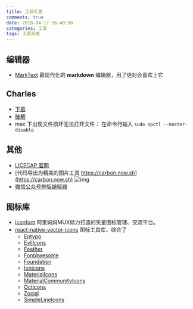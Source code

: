 ```yaml
---
title: 工具汇总
comments: true
date: 2018-04-17 16:40:58
categories: 工具
tags: 工具归总
---
```


## 编辑器
- [MarkText](https://marktext.github.io/website/) 最现代化的 __markdown__ 编辑器，用了绝对会喜欢上它

## Charles
- [下载](https://www.charlesproxy.com/download/)
- [破解](https://www.zzzmode.com/mytools/charles/)
- mac 下出现文件损坏无法打开文件： 在命令行输入 `sudo spctl --master-disable`

## 其他
- [LICECAP 官网](https://www.cockos.com/licecap/)
- [代码导出为精美的图片工具  https://carbon.now.sh](https://carbon.now.sh)
    ![img](https://qiniu1.lxfriday.xyz/WaterM/fd1b9a83-395e-4043-8475-3ed7f3a268c4_carbon.now.sh.png)
- [微信公众号排版编辑器](https://github.com/lyricat/wechat-format)


## 图标库
- [iconfont](http://iconfont.cn) 阿里妈妈MUX倾力打造的矢量图标管理、交流平台。
- [react-native-vector-icons](https://oblador.github.io/react-native-vector-icons/) 图标工具库，综合了 
  - [Entypo](http://entypo.com/)
  - [EvilIcons](http://evil-icons.io/)
  - [Feather](http://feathericons.com/)
  - [FontAwesome](http://fortawesome.github.io/Font-Awesome/icons/)
  - [Foundation](http://zurb.com/playground/foundation-icon-fonts-3)
  - [Ionicons](http://ionicframework.com/docs/v2/ionicons/)
  - [MaterialIcons](https://www.google.com/design/icons/)
  - [MaterialCommunityIcons](https://materialdesignicons.com/)
  - [Octicons](http://octicons.github.com/)
  - [Zocial](http://zocial.smcllns.com/)
  - [SimpleLineIcons](http://simplelineicons.com/)

